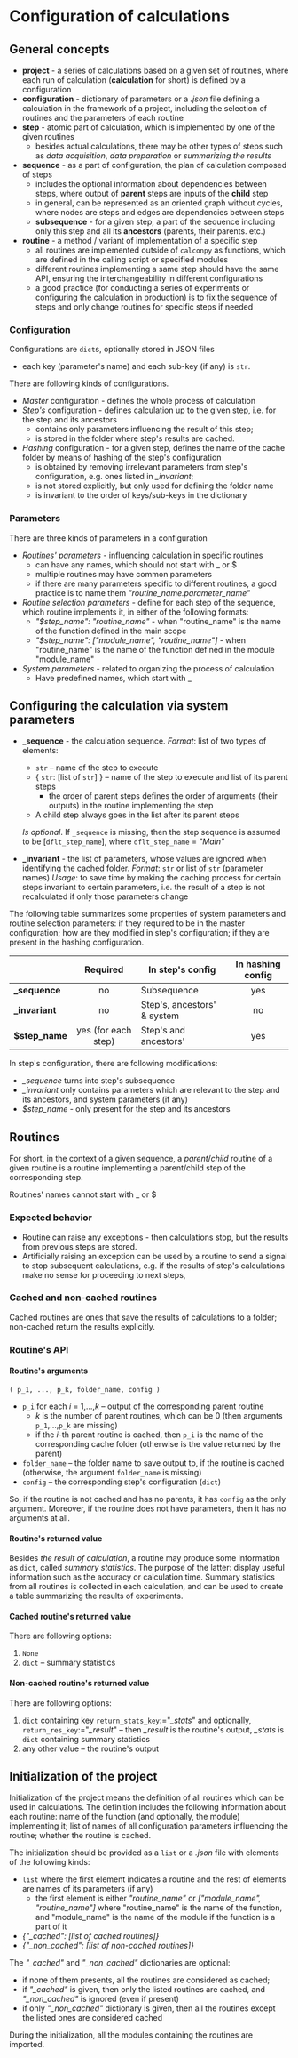# Configuration of calculations
## General concepts

* **project** - a series of calculations based on a given set of routines, where each run of calculation (**calculation** for short) is defined by a configuration
* **configuration** - dictionary of parameters or a *.json* file defining a calculation in the framework of a project, including the selection of routines and the parameters of each routine
* **step** - atomic part of calculation, which is implemented by one of the given routines
	* besides actual calculations, there may be other types of steps such as *data acquisition*, *data preparation* or *summarizing the results*  
* **sequence** - as a part of configuration, the plan of calculation composed of steps
	* includes the optional information about dependencies between steps, where output of **parent** steps are inputs of the **child** step 
	* in general, can be represented as an oriented graph without cycles, where nodes are steps and edges are dependencies between steps
	* **subsequence** - for a given step, a part of the sequence including only this step and all its **ancestors** (parents, their parents. etc.)
* **routine** - a method / variant of implementation of a specific step
	* all routines are implemented outside of `calconpy` as functions, which are defined in the calling script or specified modules
	* different routines implementing a same step should have the same API, ensuring the interchangeability in different configurations
	* a good practice (for conducting a series of experiments or configuring the calculation in production) is to fix the sequence of steps and only change routines for specific steps if needed
  
### Configuration
Configurations are `dict`s, optionally stored in JSON files 
* each key (parameter's name) and each sub-key (if any) is `str`. 

There are following kinds of configurations.
* *Master* configuration - defines the whole process of calculation
* *Step's* configuration - defines calculation up to the given step, i.e. for the step and its ancestors
	* contains only parameters influencing the result of this step;
	* is stored in the folder where step's results are cached.
* *Hashing* configuration - for a given step, defines the name of the cache folder by means of hashing of the step's configuration
	* is obtained by removing irrelevant parameters from step's configuration, e.g. ones listed in *_invariant*;
	* is not stored explicitly, but only used for defining the folder name
	* is invariant to the order of keys/sub-keys in the dictionary
### Parameters
There are three kinds of parameters in a configuration
* *Routines' parameters* - influencing calculation in specific routines
	* can have any names, which should not start with _ or $
	* multiple routines may have common parameters
	* if there are many parameters specific to different routines, a good practice is to name them *"routine_name.parameter_name"* 
* *Routine selection parameters* - define for each step of the sequence, which routine implements it, in either of the following formats:
	* *"$step_name": "routine_name"* - when "routine_name" is the name of the function defined in the main scope
	* *"$step_name": ["module_name", "routine_name"]* - when "routine_name" is the name of the function defined in the module "module_name"
* *System parameters* - related to organizing the process of calculation
	* Have predefined names, which start with _

## Configuring the calculation via system parameters
* **_sequence** - the calculation sequence. 
	*Format*: list of two types of elements:
	* `str` – name of the step to execute
	* { `str`: [list of `str`] } – name of the step to execute and list of its parent steps
		* the order of parent steps defines the order of arguments (their outputs) in the routine implementing the step 
	* A child step always goes in the list after its parent steps 

	*Is optional*. If `_sequence` is missing, then the step sequence is assumed to be [`dflt_step_name`], where `dflt_step_name` = *"Main"*

* **_invariant** - the list of parameters, whose values are ignored when identifying the cached folder.
	*Format*: `str` or list of `str` (parameter names)
	*Usage*: to save time by making the caching process for certain steps invariant to certain parameters, i.e. the result of a step is not recalculated if only those parameters change
	
The following table summarizes some properties of system parameters and routine selection parameters: if they required to be in the master configuration; how are they modified in step's configuration; if they are present in the hashing configuration.

|               | Required      | In step's config | In hashing config   |
| :-------------| :------------:|------------------|:----------:|
| **_sequence** | no     		| Subsequence      |yes			|
| **_invariant**| no		    | Step's, ancestors' & system  |no			|
| **$step_name**| yes (for each step)| Step's and ancestors'  |yes			|
In step's configuration, there are following modifications:
* *_sequence* turns into step's subsequence
* *_invariant* only contains parameters which are relevant to the step and its ancestors, and system parameters (if any)
* *$step_name* - only present for the step and its ancestors

## Routines
For short, in the context of a given sequence, a *parent*/*child* routine of a given routine is a routine implementing a parent/child step of the corresponding step.

Routines' names cannot start with _ or $

### Expected behavior
* Routine can raise any exceptions - then calculations stop, but the results from previous steps are stored.
* Artificially raising an exception can be used by a routine to send a signal to stop subsequent calculations, e.g. if the results of step's calculations make no sense for proceeding to next steps, 

### Cached and non-cached routines
Cached routines are ones that save the results of calculations to a folder; non-cached return the results explicitly.

### Routine's API

#### Routine's arguments
`( p_1, ..., p_k, folder_name, config )`
* `p_i` for each *i* = 1,...,*k* – output of the corresponding parent routine
	* *k* is the number of parent routines, which can be 0 (then arguments `p_1`,...,`p_k` are missing)
	* if the *i*-th parent routine is cached, then `p_i` is the name of the corresponding cache folder (otherwise is the value returned by the parent)
* `folder_name` – the folder name to save output to, if the routine is cached (otherwise, the argument `folder_name` is missing)  
* `config` – the corresponding step's configuration (`dict`)

So, if the routine is not cached and has no parents, it has `config` as the only argument. Moreover, if the routine does not have parameters, then it has no arguments at all.

#### Routine's returned value

Besides *the result of calculation*, a routine may produce some information as `dict`, called *summary statistics*. The purpose of the latter: display useful information such as the accuracy or calculation time. Summary statistics from all routines is collected in each calculation, and can be used to create a table summarizing the results of experiments.  

#### Cached routine's returned value
There are following options:
1. `None`
2. `dict` – summary statistics

#### Non-cached routine's returned value
There are following options:
1. `dict` containing key `return_stats_key`:="*_stats*" and optionally, `return_res_key`:="*_result*" – then *_result* is the routine's output, *_stats* is `dict` containing summary statistics
2. any other value – the routine's output
 
## Initialization of the project
Initialization of the project means the definition of all routines which can be used in calculations. The definition includes the following information about each routine: name of the function (and optionally, the module) implementing it; list of names of all configuration parameters influencing the routine; whether the routine is cached. 

The initialization should be provided as a `list` or a *.json* file with elements of the following kinds:
* `list` where the first element indicates a routine and the rest of elements are names of its parameters (if any) 
	* the first element is either *"routine_name"* or *["module_name", "routine_name"]* where "routine_name" is the name of the function, and "module_name" is the name of the module if the function is a part of it
* *{"_cached": [list of cached routines]}*
* *{"_non_cached": [list of non-cached routines]}*

The *"_cached"* and *"_non_cached"* dictionaries are optional:
* if none of them presents, all the routines are considered as cached;
* if *"_cached"* is given, then only the listed routines are cached, and *"_non_cached"* is ignored (even if present)
* if only *"_non_cached"* dictionary is given, then all the routines except the listed ones are considered cached

During the initialization, all the modules containing the routines are imported.
